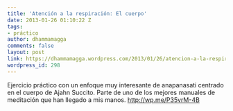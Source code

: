 ```yaml
---
title: 'Atención a la respiración: El cuerpo'
date: 2013-01-26 01:10:22 Z
tags:
- práctico
author: dhammamagga
comments: false
layout: post
link: https://dhammamagga.wordpress.com/2013/01/26/atencion-a-la-respiracion-el-cuerpo/
wordpress_id: 298
---
```


Ejercicio práctico con un enfoque muy interesante de anapanasati centrado en el cuerpo de Ajahn Succito. Parte de uno de los mejores manuales de meditación que han llegado a mis manos. http://wp.me/P35vrM-4B

